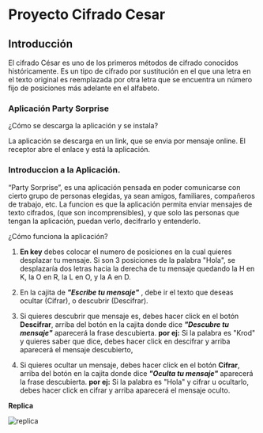 # Proyecto Cifrado Cesar
## Introducción
El cifrado César es uno de los primeros métodos de cifrado conocidos históricamente. Es un tipo de cifrado por sustitución en el que una letra en el texto original es reemplazada por otra letra que se encuentra un número fijo de posiciones más adelante en el alfabeto.

### **Aplicación Party Sorprise**


¿Cómo se descarga la aplicación y se instala?

La aplicación se descarga en un link, que se envia por mensaje online. El receptor abre el enlace y está la aplicación.

### **Introduccion a la Aplicación**.

“Party Sorprise”, es una aplicación pensada en poder comunicarse con cierto grupo de personas elegidas, ya sean amigos, familiares, compañeros de trabajo, etc.
La funcion es que la aplicación permita enviar mensajes de texto cifrados, (que son incomprensibles), y que solo las personas que tengan la aplicación, puedan verlo, decifrarlo y entenderlo.

¿Cómo funciona la aplicación?

1. **En key** debes colocar el numero de posiciones en la cual quieres desplazar tu mensaje. Si son 3 posiciones de la palabra "Hola", se desplazaría dos letras hacia la derecha de tu mensaje quedando la H en K, la O en R, la L en O, y la A en D. 

2. En la cajita de    *__"Escribe tu mensaje"__*  , debe ir el texto que deseas ocultar (Cifrar), o descubrir (Descifrar). 

3. Si quieres descubrir que mensaje es, debes hacer click en el botón **Descifrar**, arriba del botón en la cajita donde dice *__"Descubre tu mensaje"__* aparecerá la frase descubierta. **por ej:** Si la palabra es "Krod" y quieres saber que dice, debes hacer click en descifrar y arriba aparecerá el mensaje descubierto,

4. Si quieres ocultar un mensaje, debes hacer click en el botón **Cifrar**, arriba del botón en la cajita donde dice *__"Oculta tu mensaje"__* aparecerá la frase descubierta. **por ej:** Si la palabra es "Hola" y cifrar u ocultarlo, debes hacer click en cifrar y arriba aparecerá el mensaje oculto.


**Replica**

![replica](https://fotos.subefotos.com/c0a08756744f401530d3eb8bb58c36e3o.png)